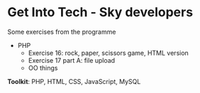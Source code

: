 # Get Into Tech - Sky developers

Some exercises from the programme

- PHP
  - Exercise 16: rock, paper, scissors game, HTML version
  - Exercise 17 part A: file upload
  - OO things


**Toolkit**: PHP, HTML, CSS, JavaScript, MySQL
